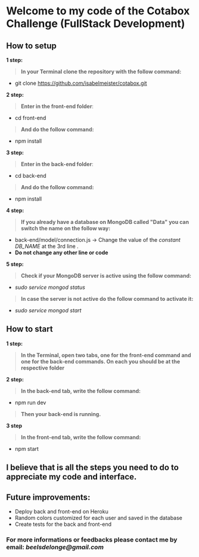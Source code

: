 # Welcome to my code of the Cotabox Challenge (FullStack Development)

## How to setup

**1 step:**
> **In your Terminal clone the repository with the follow command:**
 * git clone https://github.com/isabelmeister/cotabox.git
  
**2 step:**
> **Enter in the front-end folder**:
  * cd front-end
  > **And do the follow command:**
  * npm install
    
**3 step:**
> **Enter in the back-end folder**:
  * cd back-end
  > **And do the follow command:**
  * npm install
  
**4 step:**
> **If you already have a database on MongoDB called "Data" you can switch the name on the follow way:**
  * back-end/model/connection.js -> Change the value of the _constant DB_NAME_ at the 3rd line .
  * **Do not change any other line or code**

**5 step:**
> **Check if your MongoDB server is active using the follow command:**
* _sudo service mongod status_
> **In case the server is not active do the follow command to activate it:**
* _sudo service mongod start_

## How to start

**1 step:**
> **In the Terminal, open two tabs, one for the front-end command and one for the back-end commands.
On each you should be at the respective folder**
  
**2 step:**
> **In the back-end tab, write the follow command:**
* npm run dev
> **Then your back-end is running.**
  
**3 step**
> **In the front-end tab, write the follow command:**
* npm start
  
## I believe that is all the steps you need to do to appreciate my code and interface.

## Future improvements:
- Deploy back and front-end on Heroku
- Random colors customized for each user and saved in the database
- Create tests for the back and front-end

### For more **informations** or **feedbacks** please **contact me by email: _beelsdelonge@gmail.com_**
